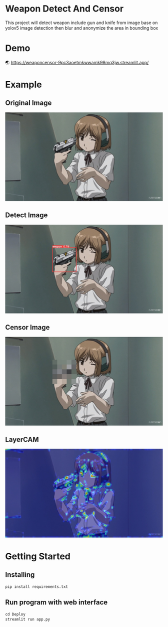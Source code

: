# Weapon Detect And Censor

  This project will detect weapon include gun and knife from image base on yolov5 image detection then blur and anonymize the area in bounding box

# Demo
:earth_asia: https://weaponcensor-9pc3aoetmkwwamk98mq3jw.streamlit.app/

# Example

## Original Image
![Screenshot](example_image/original_image.jpg)

## Detect Image
![Screenshot](example_image/detect_image.jpg)

## Censor Image
![Screenshot](example_image/censor_image.jpg)

## LayerCAM
![Screenshot](example_image/layercam_image.jpg)

# Getting Started

## Installing

```
pip install requirements.txt
```

## Run program with web interface

```
cd Deploy
streamlit run app.py
```

